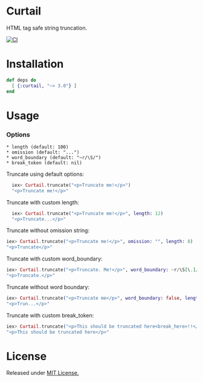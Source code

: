 # Curtail

HTML tag safe string truncation.

[![CI](https://github.com/seankay/curtail/actions/workflows/ci.yml/badge.svg)](https://github.com/seankay/curtail/actions/workflows/ci.yml)

# Installation

```elixir
def deps do
  [ {:curtail, "~> 3.0"} ]
end
```

# Usage

### Options

    * length (default: 100)
    * omission (default: "...")
    * word_boundary (default: "~r/\S/")
    * break_token (default: nil)

Truncate using default options:

```elixir
  iex> Curtail.truncate("<p>Truncate me!</p>")
  "<p>Truncate me!</p>"

```

Truncate with custom length:

```elixir
  iex> Curtail.truncate("<p>Truncate me!</p>", length: 12)
  "<p>Truncate...</p>"
```

Truncate without omission string:

```elixir
iex> Curtail.truncate("<p>Truncate me!</p>", omission: "", length: 8)
"<p>Truncate</p>"
```

Truncate with custom word_boundary:

```elixir
iex> Curtail.truncate("<p>Truncate. Me!</p>", word_boundary: ~r/\S[\.]/, length: 12, omission: "")
"<p>Truncate.</p>"
```

Truncate without word boundary:

```elixir
iex> Curtail.truncate("<p>Truncate me</p>", word_boundary: false, length: 7)
"<p>Trun...</p>"
```

Truncate with custom break_token:

```elixir
iex> Curtail.truncate("<p>This should be truncated here<break_here>!!</p>", break_token: "<break_here>")
"<p>This should be truncated here</p>"
```

# License

Released under [MIT License.](http://opensource.org/licenses/MIT)

